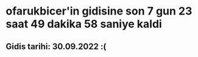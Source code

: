 # ofarukbicer'in gidisine son 7 gun 23 saat 49 dakika 58 saniye kaldi

## Gidis tarihi: 30.09.2022 :(